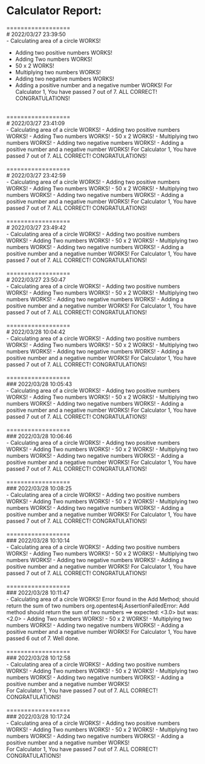 # Calculator Report:

==================
 <br> # 2022/03/27 23:39:50 
 <br> - Calculating area of a circle WORKS! 
 - Adding two positive numbers WORKS! 
 - Adding Two numbers WORKS! 
 - 50 x 2 WORKS! 
 - Multiplying two numbers WORKS! 
 - Adding two negative numbers WORKS! 
 - Adding a positive number and a negative number WORKS! 
For Calculator 1, You have passed 7 out of 7. ALL CORRECT! CONGRATULATIONS!
 <br>
==================
 <br> # 2022/03/27 23:41:09 
 <br> - Calculating area of a circle WORKS! 
 - Adding two positive numbers WORKS! 
 - Adding Two numbers WORKS! 
 - 50 x 2 WORKS! 
 - Multiplying two numbers WORKS! 
 - Adding two negative numbers WORKS! 
 - Adding a positive number and a negative number WORKS! 
For Calculator 1, You have passed 7 out of 7. ALL CORRECT! CONGRATULATIONS!
 <br><br> 
==================<br>
# 2022/03/27 23:42:59 
 <br> - Calculating area of a circle WORKS! 
 - Adding two positive numbers WORKS! 
 - Adding Two numbers WORKS! 
 - 50 x 2 WORKS! 
 - Multiplying two numbers WORKS! 
 - Adding two negative numbers WORKS! 
 - Adding a positive number and a negative number WORKS! 
For Calculator 1, You have passed 7 out of 7. ALL CORRECT! CONGRATULATIONS!
 <br><br> 
==================<br>
# 2022/03/27 23:49:42 
 <br> - Calculating area of a circle WORKS! 
 - Adding two positive numbers WORKS! 
 - Adding Two numbers WORKS! 
 - 50 x 2 WORKS! 
 - Multiplying two numbers WORKS! 
 - Adding two negative numbers WORKS! 
 - Adding a positive number and a negative number WORKS! 
For Calculator 1, You have passed 7 out of 7. ALL CORRECT! CONGRATULATIONS!
 <br><br> 
==================
<br># 2022/03/27 23:50:47 
 <br> - Calculating area of a circle WORKS! 
 - Adding two positive numbers WORKS! 
 - Adding Two numbers WORKS! 
 - 50 x 2 WORKS! 
 - Multiplying two numbers WORKS! 
 - Adding two negative numbers WORKS! 
 - Adding a positive number and a negative number WORKS! 
For Calculator 1, You have passed 7 out of 7. ALL CORRECT! CONGRATULATIONS!
 <br><br> 
==================
<br># 2022/03/28 10:04:42 
 <br> - Calculating area of a circle WORKS! 
 - Adding two positive numbers WORKS! 
 - Adding Two numbers WORKS! 
 - 50 x 2 WORKS! 
 - Multiplying two numbers WORKS! 
 - Adding two negative numbers WORKS! 
 - Adding a positive number and a negative number WORKS! 
For Calculator 1, You have passed 7 out of 7. ALL CORRECT! CONGRATULATIONS!
 <br><br> 
==================
<br>
### 2022/03/28 10:05:43 
 <br> - Calculating area of a circle WORKS! 
 - Adding two positive numbers WORKS! 
 - Adding Two numbers WORKS! 
 - 50 x 2 WORKS! 
 - Multiplying two numbers WORKS! 
 - Adding two negative numbers WORKS! 
 - Adding a positive number and a negative number WORKS! 
For Calculator 1, You have passed 7 out of 7. ALL CORRECT! CONGRATULATIONS!
 <br><br> 
==================
<br>
### 2022/03/28 10:06:46 
 <br> - Calculating area of a circle WORKS! 
 - Adding two positive numbers WORKS! 
 - Adding Two numbers WORKS! 
 - 50 x 2 WORKS! 
 - Multiplying two numbers WORKS! 
 - Adding two negative numbers WORKS! 
 - Adding a positive number and a negative number WORKS! 
For Calculator 1, You have passed 7 out of 7. ALL CORRECT! CONGRATULATIONS!
 <br><br> 
==================
<br>
### 2022/03/28 10:08:25 
 <br>
 - Calculating area of a circle WORKS! 
 - Adding two positive numbers WORKS! 
 - Adding Two numbers WORKS! 
 - 50 x 2 WORKS! 
 - Multiplying two numbers WORKS! 
 - Adding two negative numbers WORKS! 
 - Adding a positive number and a negative number WORKS! 
For Calculator 1, You have passed 7 out of 7. ALL CORRECT! CONGRATULATIONS!
 <br><br> 
==================
<br>
### 2022/03/28 10:10:14 
 <br>
 - Calculating area of a circle WORKS! 
 - Adding two positive numbers WORKS! 
 - Adding Two numbers WORKS! 
 - 50 x 2 WORKS! 
 - Multiplying two numbers WORKS! 
 - Adding two negative numbers WORKS! 
 - Adding a positive number and a negative number WORKS! 
For Calculator 1, You have passed 7 out of 7. ALL CORRECT! CONGRATULATIONS!
 <br><br> 
==================
<br>
### 2022/03/28 10:11:47 
 <br>
 - Calculating area of a circle WORKS! 
Error found in the Add Method;  should return the sum of two numbers 
org.opentest4j.AssertionFailedError: Add method should return the sum of two numbers ==> expected: <3.0> but was: <2.0>
 - Adding Two numbers WORKS! 
 - 50 x 2 WORKS! 
 - Multiplying two numbers WORKS! 
 - Adding two negative numbers WORKS! 
 - Adding a positive number and a negative number WORKS! 
For Calculator 1, You have passed 6 out of 7. Well done.
 <br><br> 
==================
<br>
### 2022/03/28 10:12:58 
 <br>
 - Calculating area of a circle WORKS! 
 - Adding two positive numbers WORKS! 
 - Adding Two numbers WORKS! 
 - 50 x 2 WORKS! 
 - Multiplying two numbers WORKS! 
 - Adding two negative numbers WORKS! 
 - Adding a positive number and a negative number WORKS! 

 <br>
For Calculator 1, You have passed 7 out of 7. ALL CORRECT! CONGRATULATIONS!
 <br><br> 
==================
<br>
### 2022/03/28 10:17:24 
 <br>
 - Calculating area of a circle WORKS! 
 - Adding two positive numbers WORKS! 
 - Adding Two numbers WORKS! 
 - 50 x 2 WORKS! 
 - Multiplying two numbers WORKS! 
 - Adding two negative numbers WORKS! 
 - Adding a positive number and a negative number WORKS! 

 <br>
For Calculator 1, You have passed 7 out of 7. ALL CORRECT! CONGRATULATIONS!
 <br>